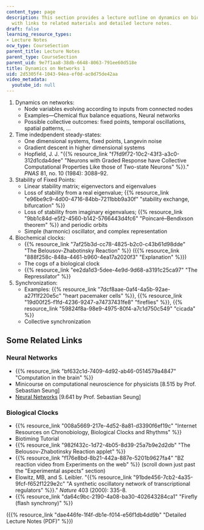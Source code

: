 ```yaml
---
content_type: page
description: This section provides a lecture outline on dynamics on biological networks
  with links to related materials and detailed lecture notes.
draft: false
learning_resource_types:
- Lecture Notes
ocw_type: CourseSection
parent_title: Lecture Notes
parent_type: CourseSection
parent_uid: 9e7f1aa8-38db-6648-8063-791ee60d518e
title: Dynamics on Networks 1
uid: 2d5305f4-1043-94ea-ef0d-ac0d75de42aa
video_metadata:
  youtube_id: null
---
```

1. Dynamics on networks:
    - Node variables evolving according to inputs from connected nodes
    - Examples—Chemical flux balance equations, Neural networks
    - Possible collective outcomes: fixed points, temporal oscillations, spatial patterns, …
2. Time indedpendent steady-states:
    - One dimensional systems, fixed points, Langevin noise
    - Gradient descent in higher dimensional systems
    - Hopfield, J. J. "{{% resource_link "f7fd9f72-10c2-43f3-a3c0-312d1cda4dee" "Neurons with Graded Response have Collective Computational Properties Like those of Two-state Neurons" %}}." *PNAS* 81, no. 10 (1984): 3088–92.
3. Stability of Fixed Points:
    - Linear stability matrix; eigenvectors and eigenvalues
    - Loss of stability from a real eigenvalue; {{% resource_link "e96be9c9-4d00-4716-84bb-7211bbb9a30f" "stability exchange, bifurcation" %}}
    - Loss of stability from imaginary eigenvalues; {{% resource_link "9bb1c84d-e5f2-4560-b142-5766443d4fc6" "Poincaré–Bendixson theorem" %}} and periodic orbits
    - Simple (harmonic) oscillator, and complex representation
4. Biochemical clocks:
    - {{% resource_link "7af25b3d-cc78-4825-b2c0-c43b61d98dde" "The Belousov-Zhabotinsky Reaction" %}} ({{% resource_link "888f258c-848a-4461-b960-4ea17a2020f3" "Explanation" %}})
    - The cogs of a biological clock
    - {{% resource_link "ee2da1d3-5dee-4e9d-9d68-a3191c25ca97" "The Repressilator" %}}
5. Synchronization:
    - Examples: {{% resource_link "7dcf8aae-0af4-4a5b-92ae-a27f1f220e5c" "heart pacemaker cells" %}}, {{% resource_link "19d00f25-f1fd-4236-9247-a74737431fe8" "fireflies" %}}, {{% resource_link "59824f8a-98e9-4975-80f4-a7c1d750c549" "cicada" %}}
    - Collective synchronization

## Some Related Links

### Neural Networks

- {{% resource_link "bf632c1d-7409-4d92-ab46-0514579a4847" "Computation in the brain" %}}
- Minicourse on computational neuroscience for physicists \[8.515 by Prof. Sebastian Seung\]
- [Neural Networks](/courses/9-641j-introduction-to-neural-networks-spring-2005) \[9.641 by Prof. Sebastian Seung\]

### Biological Clocks

- {{% resource_link "008a5669-217e-4d52-8a81-d3390f6ef19c" "Internet Resources on Chronobiology, Biological Clocks and Rhythms" %}}
- Biotiming Tutorial
- {{% resource_link "982f432c-1d72-4b05-8d39-25a7b9e2d2db" "The Belousov-Zhabotinsky Reaction applet" %}}
- {{% resource_link "f176e8bd-8b21-442a-887e-5201b9627fa4" "BZ reaction video from Experiments on the web" %}} (scroll down just past the "Experimental aspects" section)
- Elowitz, MB, and S. Leibler. "{{% resource_link "91bde456-7cb2-4a35-9fcf-f652f1229e2c" "A synthetic oscillatory network of transcriptional regulators" %}}." *Nature* 403 (2000): 335-8.
- {{% resource_link "da64c9bc-2190-4a08-ba30-402643284ca1" "Firefly (flash synchrony)" %}}

({{% resource_link "dae446fe-1f4f-db1e-f014-e56f1db4dd9b" "Detailed Lecture Notes (PDF)" %}})